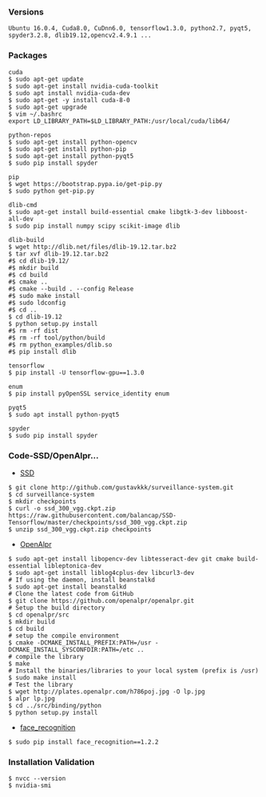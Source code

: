 ### Versions
    Ubuntu 16.0.4, Cuda8.0, CuDnn6.0, tensorflow1.3.0, python2.7, pyqt5, spyder3.2.8, dlib19.12,opencv2.4.9.1 ...
### Packages

    cuda   
    $ sudo apt-get update
    $ sudo apt-get install nvidia-cuda-toolkit
    $ sudo apt install nvidia-cuda-dev
    $ sudo apt-get -y install cuda-8-0
    $ sudo apt-get upgrade
    $ vim ~/.bashrc
    export LD_LIBRARY_PATH=$LD_LIBRARY_PATH:/usr/local/cuda/lib64/
       
    python-repos
    $ sudo apt-get install python-opencv
    $ sudo apt-get install python-pip
    $ sudo apt-get install python-pyqt5
    $ sudo pip install spyder
    
    pip
    $ wget https://bootstrap.pypa.io/get-pip.py
    $ sudo python get-pip.py
    
    dlib-cmd
    $ sudo apt-get install build-essential cmake libgtk-3-dev libboost-all-dev
    $ sudo pip install numpy scipy scikit-image dlib
    
    dlib-build
    $ wget http://dlib.net/files/dlib-19.12.tar.bz2
    $ tar xvf dlib-19.12.tar.bz2
    #$ cd dlib-19.12/
    #$ mkdir build
    #$ cd build
    #$ cmake ..
    #$ cmake --build . --config Release
    #$ sudo make install
    #$ sudo ldconfig
    #$ cd ..
    $ cd dlib-19.12
    $ python setup.py install
    #$ rm -rf dist
    #$ rm -rf tool/python/build
    #$ rm python_examples/dlib.so
    #$ pip install dlib

    tensorflow
    $ pip install -U tensorflow-gpu==1.3.0
    
    enum
    $ pip install pyOpenSSL service_identity enum
    
    pyqt5
    $ sudo apt install python-pyqt5
    
    spyder
    $ sudo pip install spyder
    
    
### Code-SSD/OpenAlpr...

   - [SSD]()
   
    $ git clone http://github.com/gustavkkk/surveillance-system.git
    $ cd surveillance-system
    $ mkdir checkpoints
    $ curl -o ssd_300_vgg.ckpt.zip https://raw.githubusercontent.com/balancap/SSD-Tensorflow/master/checkpoints/ssd_300_vgg.ckpt.zip
    $ unzip ssd_300_vgg.ckpt.zip checkpoints
   
   - [OpenAlpr](https://github.com/openalpr/openalpr/issues/660)
   
    $ sudo apt-get install libopencv-dev libtesseract-dev git cmake build-essential libleptonica-dev
    $ sudo apt-get install liblog4cplus-dev libcurl3-dev
    # If using the daemon, install beanstalkd
    $ sudo apt-get install beanstalkd
    # Clone the latest code from GitHub
    $ git clone https://github.com/openalpr/openalpr.git
    # Setup the build directory
    $ cd openalpr/src
    $ mkdir build
    $ cd build
    # setup the compile environment
    $ cmake -DCMAKE_INSTALL_PREFIX:PATH=/usr -DCMAKE_INSTALL_SYSCONFDIR:PATH=/etc ..
    # compile the library
    $ make
    # Install the binaries/libraries to your local system (prefix is /usr)
    $ sudo make install
    # Test the library
    $ wget http://plates.openalpr.com/h786poj.jpg -O lp.jpg
    $ alpr lp.jpg
    $ cd ../src/binding/python
    $ python setup.py install
    
   - [face_recognition](https://github.com/ageitgey/face_recognition)
   
    $ sudo pip install face_recognition==1.2.2
   
### Installation Validation
    $ nvcc --version
    $ nvidia-smi


